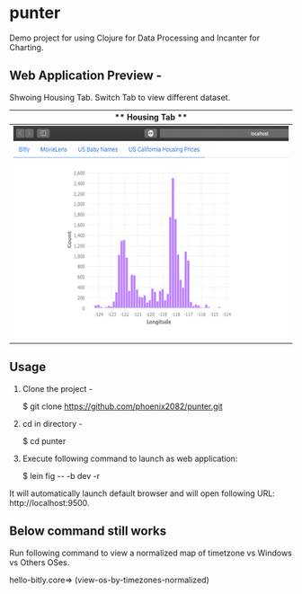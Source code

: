 # punter

Demo project for using Clojure for Data Processing and Incanter for Charting.


## Web Application Preview - 

Shwoing Housing Tab. Switch Tab to view different dataset.

| ** Housing Tab ** |
| ------------------------------ | 
|  <a href="url"><img src="https://github.com/phoenix2082/punter/blob/master/images/WebPreview.png" align="left" height="384" width="512" alt= "Data: Bitly Usage by Timezone for Windows vs Other Operating Systems"/> | 
 
## Usage


 1. Clone the project - 
     
     $ git clone https://github.com/phoenix2082/punter.git
 
 2. cd in directory - 
    
     $ cd punter
 
 3. Execute following command to launch as web application:
    
    $ lein fig -- -b dev -r
 
 It will automatically launch default browser and will open following URL: http://localhost:9500. 
 
 ## Below command still works
 
 Run following command to view a normalized map of timetzone vs Windows vs Others OSes.
 
 hello-bitly.core=> (view-os-by-timezones-normalized)
 

 
